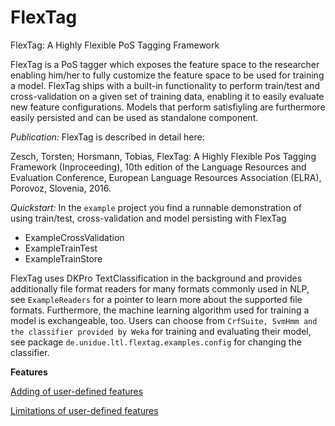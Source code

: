 # FlexTag
FlexTag: A Highly Flexible PoS Tagging Framework

FlexTag is a PoS tagger which exposes the feature space to the researcher enabling him/her to fully customize the feature space to be used for training a model.
FlexTag ships with a built-in functionality to perform train/test and cross-validation on a given set of training data, enabling it to easily evaluate new feature configurations.
Models that perform satisfiyling are furthermore easily persisted and can be used as standalone component.

*Publication:*
FlexTag is described in detail here:

Zesch, Torsten; Horsmann, Tobias, FlexTag: A Highly Flexible Pos Tagging Framework (Inproceeding), 10th edition of the Language Resources and Evaluation Conference, European Language Resources Association (ELRA), Porovoz, Slovenia, 2016. 

*Quickstart:*
In the `example` project you find a runnable demonstration of using train/test, cross-validation and model persisting with FlexTag
  * ExampleCrossValidation
  * ExampleTrainTest
  * ExampleTrainStore

FlexTag uses DKPro TextClassification in the background and provides additionally file format readers for many formats commonly used in NLP, see `ExampleReaders` for a pointer to learn more about the supported file formats. Furthermore, the machine learning algorithm used for training a model is exchangeable, too. Users can choose from `CrfSuite, SvmHmm and the classifier provided by Weka` for training and evaluating their model, see package `de.unidue.ltl.flextag.examples.config` for changing the classifier.

**Features**

[Adding of user-defined features](https://github.com/Horsmann/FlexTag/wiki/Adding-user-defined-features)

[Limitations of user-defined features](https://github.com/Horsmann/FlexTag/wiki/Limitations-of-user-defined-features)

